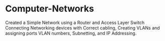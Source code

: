 # Computer-Networks
Created a Simple Network using a Router and Access Layer Switch  Connecting Networking devices with Correct cabling, Creating VLANs and assigning ports VLAN numbers, Subnetting, and IP Addressing. 
